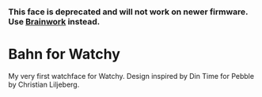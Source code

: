 ### This face is deprecated and will not work on newer firmware. Use [Brainwork](https://github.com/BraininaBowl/Brainwork-for-Watchy) instead. 

# Bahn for Watchy

My very first watchface for Watchy. Design inspired by Din Time for Pebble by Christian Liljeberg.
